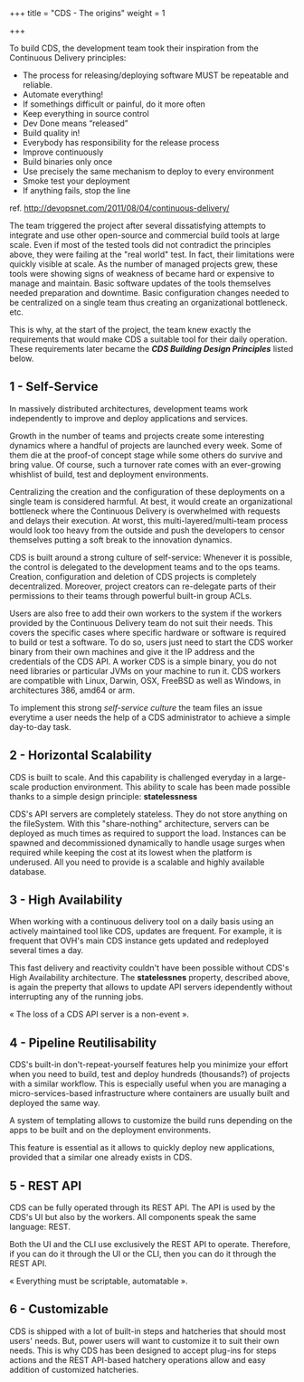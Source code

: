 +++
title = "CDS - The origins"
weight = 1

+++

To build CDS, the development team took their inspiration from the Continuous Delivery principles:

- The process for releasing/deploying software MUST be repeatable and reliable.
- Automate everything!
- If somethings difficult or painful, do it more often
- Keep everything in source control
- Dev Done means “released”
- Build quality in!
- Everybody has responsibility for the release process
- Improve continuously
- Build binaries only once
- Use precisely the same mechanism to deploy to every environment
- Smoke test your deployment
- If anything fails, stop the line

ref. http://devopsnet.com/2011/08/04/continuous-delivery/

The team triggered the project after several dissatisfying attempts to integrate and use other open-source and commercial build tools at large scale.
Even if most of the tested tools did not contradict the principles above, they were failing at the "real world" test. In fact, their limitations were quickly visible at scale. As the number of managed projects grew, these tools were showing signs of weakness of became hard or expensive to manage and maintain. Basic software updates of the tools themselves needed preparation and downtime. Basic configuration changes needed to be centralized on a single team thus creating an organizational bottleneck. etc.

This is why, at the start of the project, the team knew exactly the requirements that would make CDS a suitable tool for their daily operation.
These requirements later became the ***CDS Building Design Principles*** listed below.

## 1 - Self-Service

In massively distributed architectures, development teams work independently to improve and deploy applications and services.

Growth in the number of teams and projects create some interesting dynamics where a handful of projects are launched every week. Some of them die at the proof-of concept stage while some others do survive and bring value. Of course, such a turnover rate comes with an ever-growing whishlist of build, test and deployment environments.

Centralizing the creation and the configuration of these deployments on a single team is considered harmful. At best, it would create an organizational bottleneck where the Continuous Delivery is overwhelmed with requests and delays their execution. At worst, this multi-layered/multi-team process would look too heavy from the outside and push the developers to censor themselves putting a soft break to the innovation dynamics.

CDS is built around a strong culture of self-service: Whenever it is possible, the control is delegated to the development teams and to the ops teams. Creation, configuration and deletion of CDS projects is completely decentralized. Moreover, project creators can re-delegate parts of their permissions to their teams through powerful built-in group ACLs.

Users are also free to add their own workers to the system if the workers provided by the Continuous Delivery team do not suit their needs. This covers the specific cases where specific hardware or software is required to build or test a software. To do so, users just need to start the CDS worker binary from their own machines and give it the IP address and the credentials of the CDS API. A worker CDS is a simple binary, you do not need libraries or particular JVMs on your machine to run it. CDS workers are compatible with Linux, Darwin, OSX, FreeBSD as well as Windows, in architectures 386, amd64 or arm.

To implement this strong *self-service culture* the team files an issue everytime a user needs the help of a CDS administrator to achieve a simple day-to-day task.

## 2 - Horizontal Scalability

CDS is built to scale. And this capability is challenged everyday in a large-scale production environment. This ability to scale has been made possible thanks to a simple design principle: **statelessness**

CDS's API servers are completely stateless. They do not store anything on the fileSystem. With this "share-nothing" architecture, servers can be deployed as much times as required to support the load. Instances can be spawned and decommissioned dynamically to handle usage surges when required while keeping the cost at its lowest when the platform is underused. All you need to provide is a scalable and highly available database.


## 3 - High Availability

When working with a continuous delivery tool on a daily basis using an actively maintained tool like CDS, updates are frequent.
For example, it is frequent that OVH's main CDS instance gets updated and redeployed several times a day.

This fast delivery and reactivity couldn't have been possible without CDS's High Availability architecture. The **statelessnes** property, described above, is again the preperty that allows to update API servers idependently without interrupting any of the running jobs.

« The loss of a CDS API server is a non-event ».

## 4 - Pipeline Reutilisability

CDS's built-in don't-repeat-yourself features help you minimize your effort when you need to build, test and deploy hundreds (thousands?) of projects with a similar workflow. This is especially useful when you are managing a micro-services-based infrastructure where containers are usually built and deployed the same way.

A system of templating allows to customize the build runs depending on the apps to be built and on the deployment environments.

This feature is essential as it allows to quickly deploy new applications, provided that a similar one already exists in CDS.

## 5 - REST API

CDS can be fully operated through its REST API. The API is used by the CDS's UI but also by the workers. All components speak the same language: REST.

Both the UI and the CLI use exclusively the REST API to operate. Therefore, if you can do it through the UI or the CLI, then you can do it through the REST API.

« Everything must be scriptable, automatable ».


## 6 - Customizable

CDS is shipped with a lot of built-in steps and hatcheries that should most users' needs. But, power users will want to customize it to suit their own needs. This is why CDS has been designed to accept plug-ins for steps actions and the REST API-based hatchery operations allow and easy addition of customized hatcheries.